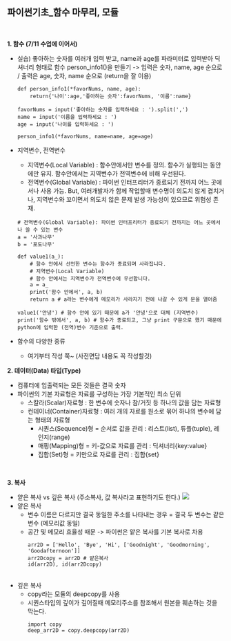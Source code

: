 ## 파이썬기초_함수 마무리, 모듈
<br>
 
**1. 함수 (7/11 수업에 이어서)**
   - 실습) 좋아하는 숫자를 여러개 입력 받고, name과 age를 파라미터로 입력받아 딕셔너리 형태로 함수 person_info1()을 만들기 -> 입력은 숫자, name, age 순으로 / 출력은 age, 숫자, name 순으로 (return을 잘 이용)
      ```
      def person_info1(*favorNums, name, age):
          return{'나이':age,'좋아하는 숫자':favorNums, '이름':name}
      
      favorNums = input('좋아하는 숫자를 입력하세요 : ').split(',')
      name = input('이름을 입력하세요 : ')
      age = input('나이를 입력하세요 : ')
      
      person_info1(*favorNums, name=name, age=age)
      ```
    
   - 지역변수, 전역변수
     - 지역변수(Local Variable) : 함수안에서만 변수를 정의. 함수가 실행되는 동안에만 유지. 함수안에서는 지역변수가 전역변수에 비해 우선된다.
     - 전역변수(Global Variable) : 파이썬 인터프리터가 종료되기 전까지 어느 곳에서나 사용 가능. But, 여러개발자가 함께 작업할때 변수명이 의도치 않게 겹치거나, 지역변수와 꼬이면서 의도치 않은 문제 발생 가능성이 있으므로 위험성 존재.
      ```
      # 전역변수(Global Variable): 파이썬 인터프리터가 종료되기 전까지는 어느 곳에서나 쓸 수 있는 변수
      a = '사과나무'
      b = '포도나무'
      
      def value1(a_):
          # 함수 안에서 선언한 변수는 함수가 종료되며 사라집니다.
          # 지역변수(Local Variable)
          # 함수 안에서는 지역변수가 전역변수에 우선합니다.
          a = a_
          print('함수 안에서', a, b)
          return a # a라는 변수에게 메모리가 사라지기 전에 나갈 수 있게 문을 열어줌
      
      value1('안녕') # 함수 안에 있기 때문에 a가 '안녕'으로 대체 (지역변수)
      print('함수 밖에서', a, b) # 함수가 종료되고, 그냥 print 구문으로 했기 때문에 python에 입력한 (전역)변수 기준으로 출력.
      ```
      
   - 함수의 다양한 종류
      - 여기부터 작성 쭉~ (사전면담 내용도 꼭 작성할것)
    

   
**2. 데이터(Data) 타입(Type)**
  - 컴퓨터에 입출력되는 모든 것들은 결국 숫자
  - 파이썬의 기본 자료형은 자료를 구성하는 가장 기본적인 최소 단위
    - 스칼라(Scalar)자료형 : 한 변수에 숫자나 참/거짓 등 하나의 값을 담는 자료형
    - 컨테이너(Container)자료형 : 여러 개의 자료를 원소로 묶어 하나의 변수에 담는 형태의 자료형
      - 시퀀스(Sequence)형 = 순서로 값을 관리 : 리스트(list), 튜플(tuple), 레인지(range)
      - 매핑(Mapping)형 = 키-값으로 자료를 관리 : 딕셔너리{key:value}
      - 집합(Set)형 = 키만으로 자료를 관리 : 집합{set}
     
<br>

**3. 복사**
  - 얕은 복사 vs 깊은 복사 (주소복사, 값 복사라고 표현하기도 한다.)
   ![](https://i.imgur.com/WUxAUZq.png)
  - 얕은 복사
    - 변수 이름은 다르지만 결국 동일한 주소를 나타내는 경우 = 결국 두 변수는 같은 변수 (메모리값 동일)
    - 공간 및 메모리 효율성 때문 -> 파이썬은 얕은 복사를 기본 복사로 차용
      ```
      arr2D = ['Hello', 'Bye', 'Hi', ['Goodnight', 'Goodmorning', 'Goodafternoon']]
      arr2Dcopy = arr2D # 얕은복사
      id(arr2D), id(arr2Dcopy)
      ```
      <br>
  - 깊은 복사
    - copy라는 모듈의 deepcopy를 사용
    - 시퀀스타입의 깊이가 깊어질때 메모리주소를 참조해서 원본을 훼손하는 것을 막는다.
      ```
      import copy
      deep_arr2D = copy.deepcopy(arr2D)
      ```
